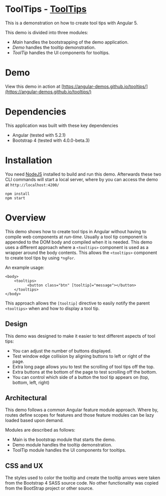 # ToolTips - [ToolTips](https://angular-demos.github.io/tooltips/)

This is a demonstration on how to create tool tips with Angular 5.

This demo is divided into three modules:

- *Main* handles the bootstrapping of the demo application.
- *Demo* handles the tooltip demonstration.
- *ToolTip* handles the UI components for tooltips.

# Demo

View this demo in action at [https://angular-demos.github.io/tooltips/](https://angular-demos.github.io/tooltips/)

# Dependencies

This application was built with these key dependencies

- Angular (tested with 5.2.1)
- Bootstrap 4 (tested with 4.0.0-beta.3)

# Installation

You need [NodeJS](https://nodejs.org/en/) installed to build and run this demo. Afterwards these two CLI commands will start a local server, where by you can access the demo at `http://localhost:4200/`

```
npm install
npm start
```

# Overview

This demo shows how to create tool tips in Angular without having to compile web components at *run-time*. Usually 
a tool tip component is appended to the DOM body and compiled when it is needed. This demo uses a different
approach where a `<tooltips>` component is used as a wrapper around the body contents. This allows the `<tooltips>`
component to create tool tips by using `*ngFor`.

An example usage:

```
<body>
    <tooltips>
          <button class="btn" [tooltip]="message"></button>
    </tooltips>
</body>
```

This approach allows the `[tooltip]` directive to easily notify the parent `<tooltips>` when and how to
display a tool tip.

## Design

This demo was designed to make it easier to test different aspects of tool tips:

- You can adjust the number of buttons displayed.
- Test window edge collision by aligning buttons to left or right of the page.
- Extra long page allows you to test the scrolling of tool tips off the top.
- Extra buttons at the bottom of the page to test scrolling off the bottom.
- You can control which side of a button the tool tip appears on (top, bottom, left, right)

## Architectural

This demo follows a common Angular feature module approach. Where by, routes define scopes for
features and those feature modules can be lazy loaded based upon demand.

Modules are described as follows:

- Main is the bootstrap module that starts the demo.
- Demo module handles the tooltip demonstration.
- ToolTip module handles the UI components for tooltips.

## CSS and UX

The styles used to color the tooltip and create the tooltip arrows were taken from the Bootstrap 4 SASS
source code. No other functionality was copied from the BootStrap project or other source.
